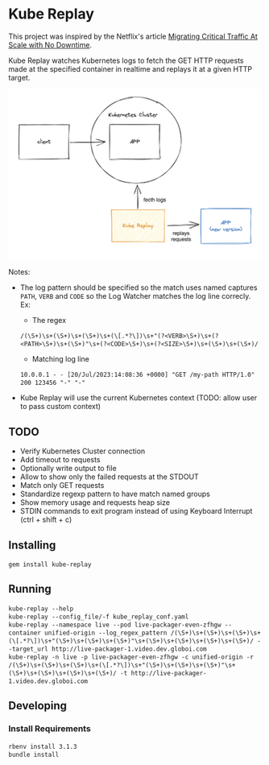 # Kube Replay

This project was inspired by the Netflix's article [Migrating Critical Traffic At Scale with No Downtime](https://netflixtechblog.com/migrating-critical-traffic-at-scale-with-no-downtime-part-1-ba1c7a1c7835).

Kube Replay watches Kubernetes logs to fetch the GET HTTP requests made at the specified container in realtime and replays it at a given HTTP target.

![](imgs/diagram.png)

Notes:
- The log pattern should be specified so the match uses named captures `PATH`, `VERB` and `CODE` so the Log Watcher matches the log line correcly. Ex:

    - The regex
    ```
    /(\S+)\s+(\S+)\s+(\S+)\s+(\[.*?\])\s+"(?<VERB>\S+)\s+(?<PATH>\S+)\s+(\S+)"\s+(?<CODE>\S+)\s+(?<SIZE>\S+)\s+(\S+)\s+(\S+)/
    ```

    - Matching log line
    ```
    10.0.0.1 - - [20/Jul/2023:14:08:36 +0000] "GET /my-path HTTP/1.0" 200 123456 "-" "-"
    ```

- Kube Replay will use the current Kubernetes context (TODO: allow user to pass custom context)

## TODO
- Verify Kubernetes Cluster connection
- Add timeout to requests
- Optionally write output to file
- Allow to show only the failed requests at the STDOUT
- Match only GET requests
- Standardize regexp pattern to have match named groups
- Show memory usage and requests heap size
- STDIN commands to exit program instead of using Keyboard Interrupt (ctrl + shift + c)


## Installing

```
gem install kube-replay
```

## Running

```
kube-replay --help
kube-replay --config_file/-f kube_replay_conf.yaml
kube-replay --namespace live --pod live-packager-even-zfhgw --container unified-origin --log_regex_pattern /(\S+)\s+(\S+)\s+(\S+)\s+(\[.*?\])\s+"(\S+)\s+(\S+)\s+(\S+)"\s+(\S+)\s+(\S+)\s+(\S+)\s+(\S+)/ --target_url http://live-packager-1.video.dev.globoi.com
kube-replay -n live -p live-packager-even-zfhgw -c unified-origin -r /(\S+)\s+(\S+)\s+(\S+)\s+(\[.*?\])\s+"(\S+)\s+(\S+)\s+(\S+)"\s+(\S+)\s+(\S+)\s+(\S+)\s+(\S+)/ -t http://live-packager-1.video.dev.globoi.com
```

## Developing

### Install Requirements
```
rbenv install 3.1.3
bundle install
```
